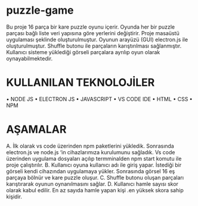 # puzzle-game
Bu proje 16 parça bir kare puzzle oyunu içerir. Oyunda
her bir puzzle parçası bağlı liste veri yapısına göre yerlerini
değiştirir. Proje masaüstü uygulaması şeklinde
oluşturulmuştur. Oyunun arayüzü (GUI) electron.js ile
oluşturulmuştur. Shuffle butonu ile parçaların karıştırılması
sağlanmıştır. Kullanıcı sisteme yüklediği görseli parçalara
ayrılıp oyun olarak oynayabilmektedir.

# KULLANILAN TEKNOLOJİLER
• NODE JS
• ELECTRON JS
• JAVASCRIPT
• VS CODE IDE
• HTML
• CSS
• NPM

# AŞAMALAR
A. İlk olarak vs code üzerinden npm paketlerini yükledik.
Sonrasında electron.js ve node.js ‘in cihazlarımıza
kurulumunu sağladık. Vs code üzerinden uygulama
dosyaları açılıp termminalden npm start komutu ile
proje çalıştırılır.
B. Kullanıcı oyuna kullanıcı adı ile giriş yapar. İstediği bir
görseli kendi cihazından uygulamaya yükler. Sonrasında
görsel 16 eş parçaya bölnür ve kare puzzle oluşur.
C. Shuffle butonu oluşan parçaları karıştırarak oyunun
oynanılmasını sağlar.
D. Kullanıcı hamle sayısı skor olarak kabul edilir. En az
sayıda hamle yapan kişi .en yüksek skora sahip kişidir.

